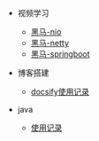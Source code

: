 
* 视频学习

  * [黑马-nio](/md/nio-hm/01.NIO三大组件.md)
  * [黑马-netty](/md/netty-hm/入门/01-概述.md)
  * [黑马-springboot](/md/springboot-hm/01.搭建SpringBoot项目.md)

* 博客搭建
  
  * [docsify使用记录](/md/learn-that/01.封面.md)

* java
  
  * [使用记录](/md/work/01.java8的stream.md)